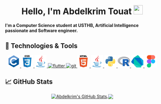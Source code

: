 <h1 align="center"> Hello, I'm Abdelkrim Touat <img src="https://raw.githubusercontent.com/MartinHeinz/MartinHeinz/master/wave.gif" width="30px" height="30px" </h1>


#### I'm a Computer Science student at USTHB, Artificial Intelligence passionate and Software engineer.

## 🔧 Technologies & Tools

<p align="center"><a href="https://www.cprogramming.com/" target="_blank" rel="noreferrer"> <img src="https://raw.githubusercontent.com/devicons/devicon/master/icons/c/c-original.svg" alt="c" width="40" height="40"/> </a> 
<a href="https://www.w3schools.com/css/" target="_blank" rel="noreferrer"> <img src="https://raw.githubusercontent.com/devicons/devicon/master/icons/css3/css3-original-wordmark.svg" alt="css3" width="40" height="40"/> </a>
<a href="https://www.java.com" target="_blank" rel="noreferrer"> <img src="https://raw.githubusercontent.com/devicons/devicon/master/icons/java/java-original.svg" alt="java" width="40" height="40"/> </a>
<a href="https://flutter.dev" target="_blank" rel="noreferrer"> <img src="https://www.vectorlogo.zone/logos/flutterio/flutterio-icon.svg" alt="flutter" width="40" height="40"/> </a> 
<a href="https://git-scm.com/" target="_blank" rel="noreferrer"> <img src="https://www.vectorlogo.zone/logos/git-scm/git-scm-icon.svg" alt="git" width="40" height="40"/> </a> 
<a href="https://www.w3.org/html/" target="_blank" rel="noreferrer"> <img src="https://raw.githubusercontent.com/devicons/devicon/master/icons/html5/html5-original-wordmark.svg" alt="html5" width="40" height="40"/> </a>
<a href="https://www.java.com" target="_blank" rel="noreferrer"> <img src="https://raw.githubusercontent.com/devicons/devicon/master/icons/java/java-original.svg" alt="java" width="40" height="40"/> </a>
<a href="https://www.python.org" target="_blank" rel="noreferrer"> <img src="https://raw.githubusercontent.com/devicons/devicon/master/icons/python/python-original.svg" alt="python" width="40" height="40"/> </a>
<a href="https://www.r-project.org/" target="_blank" rel="noreferrer"> 
  <img src="https://raw.githubusercontent.com/devicons/devicon/master/icons/r/r-original.svg" alt="r" width="40" height="40"/> 
</a>
<a href="https://dart.dev/" target="_blank" rel="noreferrer"> 
  <img src="https://raw.githubusercontent.com/devicons/devicon/master/icons/dart/dart-original.svg" alt="dart" width="40" height="40"/> 
</a>
<a href="https://www.figma.com/" target="_blank" rel="noreferrer"> 
  <img src="https://raw.githubusercontent.com/devicons/devicon/master/icons/figma/figma-original.svg" alt="figma" width="40" height="40"/> 
</a>




## &#x1f4c8; GitHub Stats

<p align="center">
<a href="https://github.com/abdelkrimtouat/abdelkrimtouat.git">
  <img align="center" src="https://github-readme-stats.vercel.app/api?username=abdelkrimtouat&hide_border=true&count_private=true&show_icons=true&theme=gotham" alt="Abdelkrim's GitHub Stats" />
</a>
<a href="https://github.com/abdelkrimtouat/abdelkrimtouat.git">
  <img align="center" src="https://github-readme-stats.vercel.app/api/top-langs/?username=abdelkrimtouat&hide_border=true&count_private=true&show_icons=true&theme=gotham&langs_count=3" />
</a>
